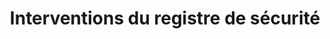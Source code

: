 ---
title: Interventions du registre de sécurité
order: 5
folder: security-register/interventions
---